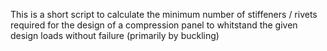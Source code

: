 This is a short script to calculate the minimum number of stiffeners / rivets required for the design of a compression panel to whitstand the given design loads without failure (primarily by buckling)
